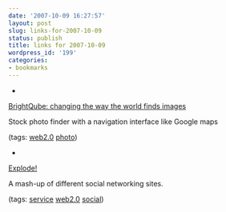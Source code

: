 ```yaml
---
date: '2007-10-09 16:27:57'
layout: post
slug: links-for-2007-10-09
status: publish
title: links for 2007-10-09
wordpress_id: '199'
categories:
- bookmarks
---
```



	
  *
		

[BrightQube: changing the way the world finds images](http://brightqube.com/)


		

Stock photo finder with a navigation interface like Google maps


		

(tags: [web2.0](http://del.icio.us/eob/web2.0) [photo](http://del.icio.us/eob/photo))


	

	
  *
		

[Explode!](http://ex.plode.us/)


		

A mash-up of different social networking sites.


		

(tags: [service](http://del.icio.us/eob/service) [web2.0](http://del.icio.us/eob/web2.0) [social](http://del.icio.us/eob/social))


	



